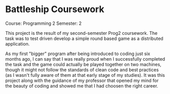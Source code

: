 # Battleship Coursework 
Course: Programming 2
Semester: 2

This project is the result of my second-semester Prog2 coursework. The task was to test driven develop a simple round based game as a distributed application. 

As my first "bigger" program after being introduced to coding just six months ago, I can say that I was really proud when I successfully completed the task and the game could actually be played together on two machines, 
though it might not follow the standards of clean code and best practices (as I wasn't fully aware of them at that early stage of my studies).
It was this project along with the guidance of my professor that opened my mind for the beauty of coding and showed me that I had choosen the right career. 
